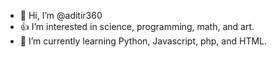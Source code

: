 - 👋 Hi, I’m @aditir360
- 👍 I’m interested in science, programming, math, and art.
- 🌱 I’m currently learning Python, Javascript, php, and HTML.

<!---
aditir360/aditir360 is a ✨ special ✨ repository because its `README.md` (this file) appears on your GitHub profile.
You can click the Preview link to take a look at your changes.
--->
